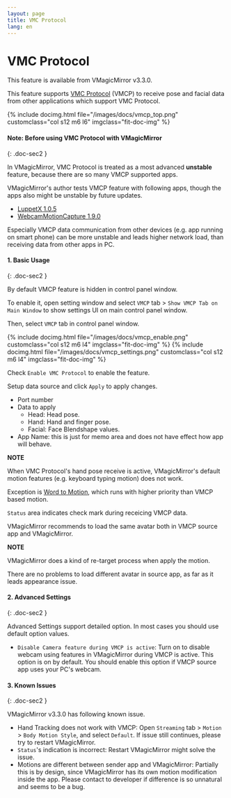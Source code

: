 ```yaml
---
layout: page
title: VMC Protocol
lang: en
---
```


# VMC Protocol

This feature is available from VMagicMirror v3.3.0.

This feature supports [VMC Protocol](https://protocol.vmc.info/) (VMCP) to receive pose and facial data from other applications which support VMC Protocol.

<div class="row">
{% include docimg.html file="/images/docs/vmcp_top.png" customclass="col s12 m6 l6" imgclass="fit-doc-img" %}
</div>


#### Note: Before using VMC Protocol with VMagicMirror
{: .doc-sec2 }

In VMagicMirror, VMC Protocol is treated as a most advanced **unstable** feature, because there are so many VMCP supported apps.

VMagicMirror's author tests VMCP feature with following apps, though the apps also might be unstable by future updates.

<div class="doc-ul" markdown="1">

- [LuppetX 1.0.5](https://luppet.jp/)
- [WebcamMotionCapture 1.9.0](https://webcammotioncapture.info/)

</div>

Especially VMCP data communication from other devices (e.g. app running on smart phone) can be more unstable and leads higher network load, than receiving data from other apps in PC.


#### 1. Basic Usage
{: .doc-sec2 }

By default VMCP feature is hidden in control panel window.

To enable it, open setting window and select `VMCP` tab > `Show VMCP Tab on Main Window` to show settings UI on main control panel window.

Then, select `VMCP` tab in control panel window.

<div class="row">
{% include docimg.html file="/images/docs/vmcp_enable.png" customclass="col s12 m6 l4" imgclass="fit-doc-img" %}
{% include docimg.html file="/images/docs/vmcp_settings.png" customclass="col s12 m6 l4" imgclass="fit-doc-img" %}
</div>

Check `Enable VMC Protocol` to enable the feature.

Setup data source and click `Apply` to apply changes. 

<div class="doc-ul" markdown="1">

- Port number
- Data to apply
  - Head: Head pose.
  - Hand: Hand and finger pose.
  - Facial: Face Blendshape values.
- App Name: this is just for memo area and does not have effect how app will behave.

</div>

<div class="note-area" markdown="1">

**NOTE**

When VMC Protocol's hand pose receive is active, VMagicMirror's default motion features (e.g. keyboard typing motion) does not work.

Exception is [Word to Motion](./expressions), which runs with higher priority than VMCP based motion.

</div>

`Status` area indicates check mark during receicing VMCP data.

VMagicMirror recommends to load the same avatar both in VMCP source app and VMagicMirror.

<div class="note-area" markdown="1">

**NOTE**

VMagicMirror does a kind of re-target process when apply the motion.

There are no problems to load different avatar in source app, as far as it leads appearance issue.

</div>


#### 2. Advanced Settings
{: .doc-sec2 }

Advanced Settings support detailed option. In most cases you should use default option values.

<div class="doc-ul" markdown="1">

- `Disable Camera feature during VMCP is active`: Turn on to disable webcam using features in VMagicMirror during VMCP is active. This option is on by default. You should enable this option if VMCP source app uses your PC's webcam.

</div>


#### 3. Known Issues
{: .doc-sec2 }

VMagicMirror v3.3.0 has following known issue.

<div class="doc-ul" markdown="1">

- Hand Tracking does not work with VMCP: Open `Streaming` tab > `Motion` > `Body Motion Style`, and select `Default`. If issue still continues, please try to restart VMagicMirror.
- `Status`'s indication is incorrect: Restart VMagicMirror might solve the issue.
- Motions are different between sender app and VMagicMirror: Partially this is by design, since VMagicMirror has its own motion modification inside the app. Please contact to developer if difference is so unnatural and seems to be a bug.

</div>

